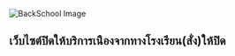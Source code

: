 ![BackSchool Image](https://m1r.ai/kk7E3.png)

## เว็บไซต์ปิดให้บริการเน่ืองจากทางโรงเรียน(สั่ง)ให้ปิด
